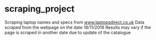 # scraping_project
Scraping laptop names and specs from www.laptopsdirect.co.uk
Data scraped from the webpage on the date 18/11/2018
Results may vary if the page is scraped in another date due to update of the catalogue
